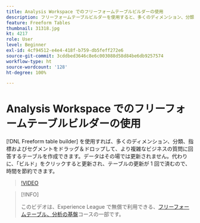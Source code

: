 ```yaml
---
title: Analysis Workspace でのフリーフォームテーブルビルダーの使用
description: フリーフォームテーブルビルダーを使用すると、多くのディメンション、分類、指標およびセグメントをドラッグ＆ドロップして、より複雑なビジネスの質問に回答するテーブルを作成できます。データはその場では更新されません。代わりに、「ビルド」をクリックすると更新され、テーブルの更新が 1 回で済むので、時間を節約できます。
feature: Freeform Tables
thumbnail: 31318.jpg
kt: 4217
role: User
level: Beginner
exl-id: 4cf94512-e4e4-418f-b759-db5feff272e6
source-git-commit: 3cddbed3646c8e6c003088d58d84be6db9257574
workflow-type: ht
source-wordcount: '128'
ht-degree: 100%

---
```


# Analysis Workspace でのフリーフォームテーブルビルダーの使用

[!DNL Freeform table builder] を使用すれば、多くのディメンション、分類、指標およびセグメントをドラッグ＆ドロップして、より複雑なビジネスの質問に回答するテーブルを作成できます。データはその場では更新されません。代わりに、「ビルド」をクリックすると更新され、テーブルの更新が 1 回で済むので、時間を節約できます。

>[!VIDEO](https://video.tv.adobe.com/v/31318/?quality=12)

>[!INFO]
>
> このビデオは、Experience League で無償で利用できる、[フリーフォームテーブル、分析の基盤](https://experienceleague.adobe.com/?recommended=Analytics-U-1-2020.3&amp;lang=ja)コースの一部です。
